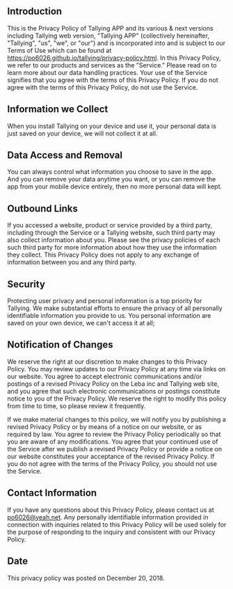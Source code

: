 ## Introduction
This is the Privacy Policy of Tallying APP and its various & next versions including Tallying web version, "Tallying APP" (collectively hereinafter, "Tallying", "us", "we", or "our") and is incorporated into and is subject to our Terms of Use which can be found at https://po6026.github.io/tallying/privacy-policy.html. In this Privacy Policy, we refer to our products and services as the "Service." Please read on to learn more about our data handling practices. Your use of the Service signifies that you agree with the terms of this Privacy Policy. If you do not agree with the terms of this Privacy Policy, do not use the Service.

## Information we Collect
When you install Tallying on your device and use it, your personal data is just saved on your device, we will not collect it at all.

## Data Access and Removal
You can always control what information you choose to save in the app. And you can remove your data anytime you want, or you can remove the app from your mobile device entirely, then no more personal data will kept.

## Outbound Links
If you accessed a website, product or service provided by a third party, including through the Service or a Tallying website, such third party may also collect information about you. Please see the privacy policies of each such third party for more information about how they use the information they collect. This Privacy Policy does not apply to any exchange of information between you and any third party.

## Security
Protecting user privacy and personal information is a top priority for Tallying. We make substantial efforts to ensure the privacy of all personally identifiable information you provide to us. You personal information are saved on your own device, we can't access it at all;

## Notification of Changes
We reserve the right at our discretion to make changes to this Privacy Policy. You may review updates to our Privacy Policy at any time via links on our website. You agree to accept electronic communications and/or postings of a revised Privacy Policy on the Leba inc and Tallying web site, and you agree that such electronic communications or postings constitute notice to you of the Privacy Policy. We reserve the right to modify this policy from time to time, so please review it frequently.

If we make material changes to this policy, we will notify you by publishing a revised Privacy Policy or by means of a notice on our website, or as required by law. You agree to review the Privacy Policy periodically so that you are aware of any modifications. You agree that your continued use of the Service after we publish a revised Privacy Policy or provide a notice on our website constitutes your acceptance of the revised Privacy Policy. If you do not agree with the terms of the Privacy Policy, you should not use the Service.

## Contact Information
If you have any questions about this Privacy Policy, please contact us at po6026@yeah.net. Any personally identifiable information provided in connection with inquiries related to this Privacy Policy will be used solely for the purpose of responding to the inquiry and consistent with our Privacy Policy.

## Date
This privacy policy was posted on December 20, 2018.

